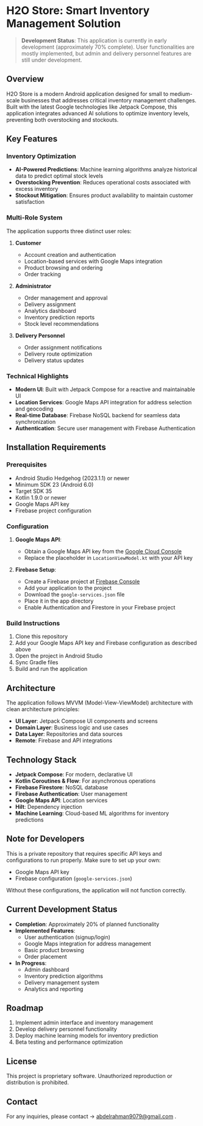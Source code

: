 # H2O Store: Smart Inventory Management Solution

> **Development Status**: This application is currently in early development (approximately 70% complete). User functionalities are mostly implemented, but admin and delivery personnel features are still under development.

## Overview
H2O Store is a modern Android application designed for small to medium-scale businesses that addresses critical inventory management challenges. Built with the latest Google technologies like Jetpack Compose, this application integrates advanced AI solutions to optimize inventory levels, preventing both overstocking and stockouts.

## Key Features

### Inventory Optimization
- **AI-Powered Predictions**: Machine learning algorithms analyze historical data to predict optimal stock levels
- **Overstocking Prevention**: Reduces operational costs associated with excess inventory
- **Stockout Mitigation**: Ensures product availability to maintain customer satisfaction

### Multi-Role System
The application supports three distinct user roles:
1. **Customer**
   - Account creation and authentication
   - Location-based services with Google Maps integration
   - Product browsing and ordering
   - Order tracking

2. **Administrator**
   - Order management and approval
   - Delivery assignment
   - Analytics dashboard
   - Inventory prediction reports
   - Stock level recommendations

3. **Delivery Personnel**
   - Order assignment notifications
   - Delivery route optimization
   - Delivery status updates

### Technical Highlights
- **Modern UI**: Built with Jetpack Compose for a reactive and maintainable UI
- **Location Services**: Google Maps API integration for address selection and geocoding
- **Real-time Database**: Firebase NoSQL backend for seamless data synchronization
- **Authentication**: Secure user management with Firebase Authentication

## Installation Requirements

### Prerequisites
- Android Studio Hedgehog (2023.1.1) or newer
- Minimum SDK 23 (Android 6.0)
- Target SDK 35
- Kotlin 1.9.0 or newer
- Google Maps API key
- Firebase project configuration

### Configuration
1. **Google Maps API**:
   - Obtain a Google Maps API key from the [Google Cloud Console](https://console.cloud.google.com/)
   - Replace the placeholder in `LocationViewModel.kt` with your API key

2. **Firebase Setup**:
   - Create a Firebase project at [Firebase Console](https://console.firebase.google.com/)
   - Add your application to the project
   - Download the `google-services.json` file
   - Place it in the app directory
   - Enable Authentication and Firestore in your Firebase project

### Build Instructions
1. Clone this repository
2. Add your Google Maps API key and Firebase configuration as described above
3. Open the project in Android Studio
4. Sync Gradle files
5. Build and run the application

## Architecture
The application follows MVVM (Model-View-ViewModel) architecture with clean architecture principles:
- **UI Layer**: Jetpack Compose UI components and screens
- **Domain Layer**: Business logic and use cases
- **Data Layer**: Repositories and data sources
- **Remote**: Firebase and API integrations

## Technology Stack
- **Jetpack Compose**: For modern, declarative UI
- **Kotlin Coroutines & Flow**: For asynchronous operations
- **Firebase Firestore**: NoSQL database
- **Firebase Authentication**: User management
- **Google Maps API**: Location services
- **Hilt**: Dependency injection
- **Machine Learning**: Cloud-based ML algorithms for inventory predictions

## Note for Developers
This is a private repository that requires specific API keys and configurations to run properly. Make sure to set up your own:
- Google Maps API key
- Firebase configuration (`google-services.json`)

Without these configurations, the application will not function correctly.

## Current Development Status
- **Completion**: Approximately 20% of planned functionality
- **Implemented Features**: 
  - User authentication (signup/login)
  - Google Maps integration for address management
  - Basic product browsing
  - Order placement
- **In Progress**:
  - Admin dashboard
  - Inventory prediction algorithms
  - Delivery management system
  - Analytics and reporting

## Roadmap
1. Implement admin interface and inventory management
2. Develop delivery personnel functionality
3. Deploy machine learning models for inventory prediction
4. Beta testing and performance optimization

## License
This project is proprietary software. Unauthorized reproduction or distribution is prohibited.



## Contact
For any inquiries, please contact -> abdelrahman9079@gmail.com .
